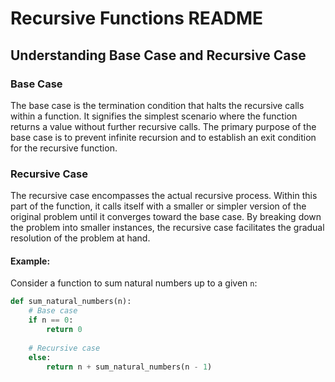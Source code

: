 # Recursive Functions README

## Understanding Base Case and Recursive Case

### Base Case

The base case is the termination condition that halts the recursive calls within a function. It signifies the simplest scenario where the function returns a value without further recursive calls. 
The primary purpose of the base case is to prevent infinite recursion and to establish an exit condition for the recursive function.

### Recursive Case

The recursive case encompasses the actual recursive process. Within this part of the function, it calls itself with a smaller or simpler version of the original problem until it converges toward the base case. By breaking down the problem into smaller instances, the recursive case facilitates the gradual resolution of the problem at hand.

#### Example:

Consider a function to sum natural numbers up to a given `n`:

```python
def sum_natural_numbers(n):
    # Base case
    if n == 0:
        return 0
    
    # Recursive case
    else:
        return n + sum_natural_numbers(n - 1)
```